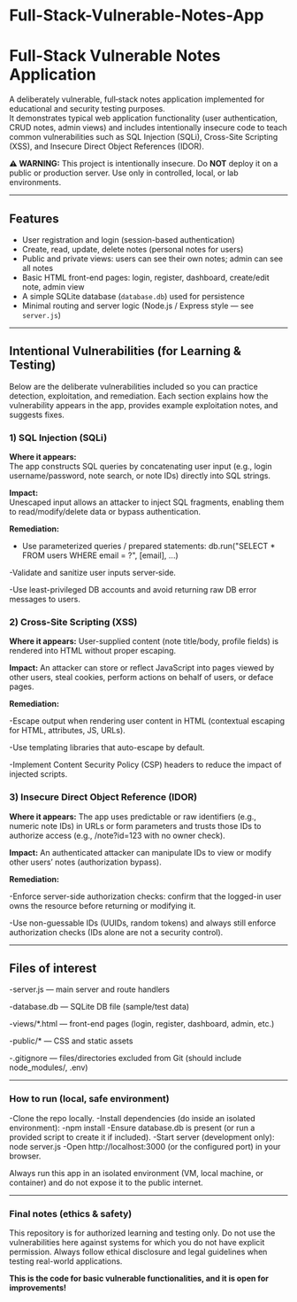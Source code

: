 # Full-Stack-Vulnerable-Notes-App

# Full-Stack Vulnerable Notes Application

A deliberately vulnerable, full‑stack notes application implemented for educational and security testing purposes.  
It demonstrates typical web application functionality (user authentication, CRUD notes, admin views) and includes intentionally insecure code to teach common vulnerabilities such as SQL Injection (SQLi), Cross-Site Scripting (XSS), and Insecure Direct Object References (IDOR).

**⚠ WARNING:** This project is intentionally insecure. Do **NOT** deploy it on a public or production server. Use only in controlled, local, or lab environments.

---

## Features

- User registration and login (session-based authentication)  
- Create, read, update, delete notes (personal notes for users)  
- Public and private views: users can see their own notes; admin can see all notes  
- Basic HTML front-end pages: login, register, dashboard, create/edit note, admin view  
- A simple SQLite database (`database.db`) used for persistence  
- Minimal routing and server logic (Node.js / Express style — see `server.js`)  

---

## Intentional Vulnerabilities (for Learning & Testing)

Below are the deliberate vulnerabilities included so you can practice detection, exploitation, and remediation. Each section explains how the vulnerability appears in the app, provides example exploitation notes, and suggests fixes.

### 1) SQL Injection (SQLi)

**Where it appears:**  
The app constructs SQL queries by concatenating user input (e.g., login username/password, note search, or note IDs) directly into SQL strings.

**Impact:**  
Unescaped input allows an attacker to inject SQL fragments, enabling them to read/modify/delete data or bypass authentication.

**Remediation:**  
- Use parameterized queries / prepared statements: 
db.run("SELECT * FROM users WHERE email = ?", [email], ...)

-Validate and sanitize user inputs server‑side.

-Use least-privileged DB accounts and avoid returning raw DB error messages to users.

### 2) Cross-Site Scripting (XSS)

**Where it appears:** User-supplied content (note title/body, profile fields) is rendered into HTML without proper escaping.

**Impact:** An attacker can store or reflect JavaScript into pages viewed by other users, steal cookies, perform actions on behalf of users, or deface pages.

**Remediation:**

-Escape output when rendering user content in HTML (contextual escaping for HTML, attributes, JS, URLs).

-Use templating libraries that auto-escape by default.

-Implement Content Security Policy (CSP) headers to reduce the impact of injected scripts.

### 3) Insecure Direct Object Reference (IDOR)

**Where it appears:** The app uses predictable or raw identifiers (e.g., numeric note IDs) in URLs or form parameters and trusts those IDs to authorize access (e.g., /note?id=123 with no owner check).

**Impact:** An authenticated attacker can manipulate IDs to view or modify other users’ notes (authorization bypass).

**Remediation:**

-Enforce server-side authorization checks: confirm that the logged-in user owns the resource before returning or modifying it.

-Use non-guessable IDs (UUIDs, random tokens) and always still enforce authorization checks (IDs alone are not a security control).

---

## Files of interest

-server.js — main server and route handlers

-database.db — SQLite DB file (sample/test data)

-views/*.html — front-end pages (login, register, dashboard, admin, etc.)

-public/* — CSS and static assets

-.gitignore — files/directories excluded from Git (should include node_modules/, .env)

---

### How to run (local, safe environment)

-Clone the repo locally.
-Install dependencies (do inside an isolated environment):
-npm install
-Ensure database.db is present (or run a provided script to create it if included).
-Start server (development only): node server.js
-Open http://localhost:3000 (or the configured port) in your browser.

Always run this app in an isolated environment (VM, local machine, or container) and do not expose it to the public internet.

---

### Final notes (ethics & safety)

This repository is for authorized learning and testing only. Do not use the vulnerabilities here against systems for which you do not have explicit permission. Always follow ethical disclosure and legal guidelines when testing real-world applications.

**This is the code for basic vulnerable functionalities, and it is open for improvements!**
